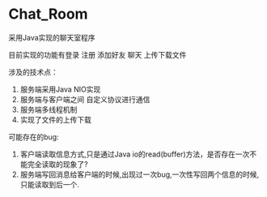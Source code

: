 # Chat_Room

采用Java实现的聊天室程序

目前实现的功能有登录  注册 添加好友 聊天 上传下载文件

涉及的技术点：
1. 服务端采用Java NIO实现
2. 服务端与客户端之间 自定义协议进行通信
3. 服务端多线程机制
4. 实现了文件的上传下载

可能存在的bug:
1. 客户端读取信息方式,只是通过Java io的read(buffer)方法，是否存在一次不能完全读取的现象了?
2. 服务端写回消息给客户端的时候,出现过一次bug,一次性写回两个信息的时候,只能读取到后一个.
